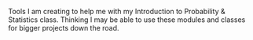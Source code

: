 Tools I am creating to help me with my Introduction to Probability & Statistics class. Thinking I may be able to use these modules and classes for bigger projects down the road.
